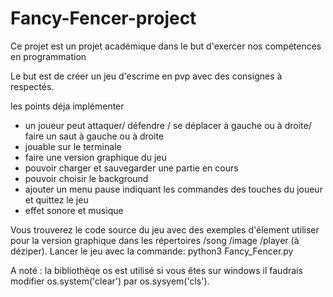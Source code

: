 # Fancy-Fencer-project
Ce projet est un projet académique dans le but d'exercer nos compétences en programmation

Le but est de créer un jeu d'escrime en pvp avec des consignes à respectés.

les points déja implémenter
  - un joueur peut attaquer/ défendre / se déplacer à gauche ou à droite/ faire un saut à gauche ou à droite
  - jouable sur le terminale
  - faire une version graphique du jeu
  - pouvoir charger et sauvegarder une partie en cours
  - pouvoir choisir le background
  - ajouter un menu pause indiquant les commandes des touches du joueur et quittez le jeu
  - effet sonore et musique
 
Vous trouverez le code source du jeu avec des exemples d'élement utiliser pour la version graphique dans les répertoires /song /image /player (à déziper).
Lancer le jeu avec la commande: python3 Fancy_Fencer.py

A noté : la bibliothèqe os est utilisé si vous êtes sur windows il faudrais modifier os.system('clear') par os.sysyem('cls').




